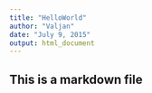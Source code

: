 ```yaml
---
title: "HelloWorld"
author: "Valjan"
date: "July 9, 2015"
output: html_document
---
```

## This is a markdown file
